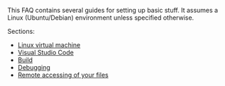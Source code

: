 This FAQ contains several guides for setting up basic stuff.
It assumes a Linux (Ubuntu/Debian) environment unless specified otherwise.

Sections:
- [Linux virtual machine](vm.md)
- [Visual Studio Code](vscode.md)
- [Build](build.md)
- [Debugging](debugging.md)
- [Remote accessing of your files](remote_files.md)

